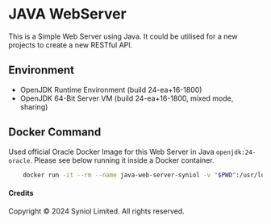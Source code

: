 # JAVA WebServer
This is a Simple Web Server using Java. It could be utilised for a new projects to create a new RESTful API.


## Environment
 * OpenJDK Runtime Environment (build 24-ea+16-1800)
 * OpenJDK 64-Bit Server VM (build 24-ea+16-1800, mixed mode, sharing)


## Docker Command
Used official Oracle Docker Image for this Web Server in Java `openjdk:24-oracle`. Please see below running it 
inside a Docker container.


```bash	
    docker run -it --rm --name java-web-server-syniol -v "$PWD":/usr/local/app --workdir /usr/local/app -p 8080:8080 openjdk:24-oracle bash
```


#### Credits
Copyright &copy; 2024 Syniol Limited. All rights reserved.
